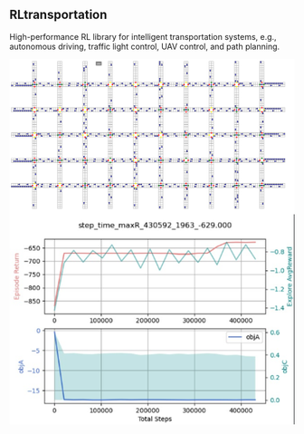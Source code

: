 ## RLtransportation
High-performance RL library for intelligent transportation systems, e.g., autonomous driving, traffic light control, UAV control, and path planning.


<div align="center">
	<img align="center" src=figs/traffic_lights_road_network.png width="1000">
</div>


<div align="center">
	<img align="center" src=figs/traffic_light_one_intersection.png width="600">
</div>
